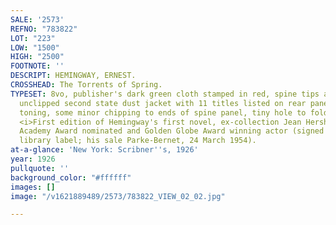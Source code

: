 ```yaml
---
SALE: '2573'
REFNO: "783822"
LOT: "223"
LOW: "1500"
HIGH: "2500"
FOOTNOTE: ''
DESCRIPT: HEMINGWAY, ERNEST.
CROSSHEAD: The Torrents of Spring.
TYPESET: 8vo, publisher's dark green cloth stamped in red, spine tips a trifle rubbed;
  unclipped second state dust jacket with 11 titles listed on rear panel, moderate
  toning, some minor chipping to ends of spine panel, tiny hole to fold of rear flap.
  <i>First edition of Hemingway's first novel, ex-collection Jean Hersholt</i> (1886-1956),
  Academy Award nominated and Golden Globe Award winning actor (signed bookplate and
  library label; his sale Parke-Bernet, 24 March 1954).
at-a-glance: 'New York: Scribner''s, 1926'
year: 1926
pullquote: ''
background_color: "#ffffff"
images: []
image: "/v1621889489/2573/783822_VIEW_02_02.jpg"

---
```

